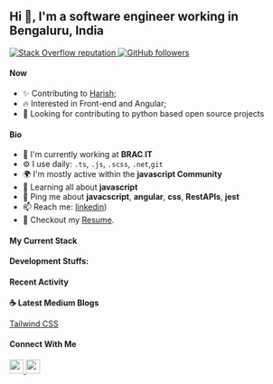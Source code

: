 
## Hi 👋, I'm a software engineer working in Bengaluru, India 

<p align="left">
  <a href="https://stackoverflow.com/users/5734685/harish-verma">
    <img alt="Stack Overflow reputation" src="https://img.shields.io/stackexchange/stackoverflow/r/5921662?color=orange&label=reputation&logo=stackoverflow">
  </a>
  <a href="https://github.com/harishwordpress?tab=followers">
    <img alt="GitHub followers" src="https://img.shields.io/github/followers/harishwordpress?color=green&logo=github">
  </a>


</p>

#### Now

- ✨ Contributing to [Harish](https://github.com/harishwordpress);
- :fire: Interested in Front-end and Angular;
- :calendar: Looking for contributing to python based open source projects 

#### Bio

- 🏢 I'm currently working at **BRAC IT**
- ⚙️ I use daily: `.ts`, `.js`, `.scss`, `.net`,`git`
- 🌍 I'm mostly active within the **javascript Community**
- 🌱 Learning all about **javascript**
- 💬 Ping me about **javacscript**, **angular**, **css**, **RestAPIs**, **jest**
- 📫 Reach me: [linkedin](https://www.linkedin.com/in/harish-verma-831599a7/))
- 📝 Checkout my [Resume](Harish-Verma.pdf).

#### My Current Stack

#### Development Stuffs:

#### Recent Activity

<p><b> &#9749; Latest Medium Blogs</b></p>

<a target="_blank" href="https://www.devonblog.com/software-development/tailwind-css-a-utility-first-css-framework-for-rapidly-building-custom-designs/">Tailwind CSS</a>


#### Connect With Me

<p left="center">
<a href="https://www.linkedin.com/in/sudiptob2/">
  <img src="https://img.shields.io/badge/linkedin-%230077B5.svg?&style=for-the-badge&logo=linkedin&logoColor=white" height=25>
</a> 
<a href="https://www.facebook.com/harish.verma.96155">
  <img src="https://img.shields.io/badge/Facebook-1877F2?style=for-the-badge&logo=facebook&logoColor=white" height=25>
</a>

